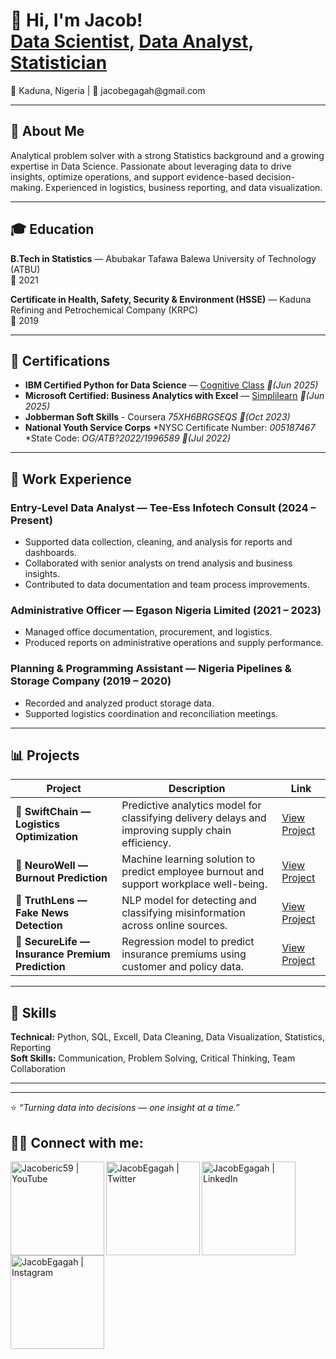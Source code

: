 <h1> 👋  Hi, I'm Jacob! <br/><a href="https://github.com/JacobEgagah">Data Scientist</a>, <a href="https://www.linkedin.com/in/jacob-egagah">Data Analyst</a>, <a href="https://www.youtube.com/c/Jacoberic59">Statistician</a></h1>
📍 Kaduna, Nigeria | 📧 jacobegagah@gmail.com  

---

## 🧠 About Me  
Analytical problem solver with a strong Statistics background and a growing expertise in Data Science. Passionate about leveraging data to drive insights, optimize operations, and support evidence-based decision-making. Experienced in logistics, business reporting, and data visualization.

---

## 🎓 Education  
**B.Tech in Statistics** — Abubakar Tafawa Balewa University of Technology (ATBU)  
📅 2021  

**Certificate in Health, Safety, Security & Environment (HSSE)** — Kaduna Refining and Petrochemical Company (KRPC)  
📅 2019  

---

## 🧾 Certifications  
- **IBM Certified Python for Data Science** — [Cognitive Class](https://www.credly.com/badges/ba6377e4-c059-43e9-87bb-340b03248385/linked_in_pro) *📅(Jun 2025)*  
- **Microsoft Certified: Business Analytics with Excel** — [Simplilearn](https://simplilearn.com/skillup-certificate-landing?token=eyJjb3Vyc2VfaWQiOiI2NjQiLCJjZX) *📅(Jun 2025)*  
- **Jobberman Soft Skills**  - Coursera *75XH6BRGSEQS*  *📅(Oct 2023)*  
- **National Youth Service Corps**   *NYSC Certificate Number: *005187467*  *State Code: *OG/ATB?2022/1996589* *📅(Jul 2022)*
---

## 💼 Work Experience  

### **Entry-Level Data Analyst — Tee-Ess Infotech Consult (2024 – Present)**  
- Supported data collection, cleaning, and analysis for reports and dashboards.  
- Collaborated with senior analysts on trend analysis and business insights.  
- Contributed to data documentation and team process improvements.  

### **Administrative Officer — Egason Nigeria Limited (2021 – 2023)**  
- Managed office documentation, procurement, and logistics.  
- Produced reports on administrative operations and supply performance.  

### **Planning & Programming Assistant — Nigeria Pipelines & Storage Company (2019 – 2020)**  
- Recorded and analyzed product storage data.  
- Supported logistics coordination and reconciliation meetings.  

---

## 📊 Projects  

| Project | Description | Link |
|----------|--------------|------|
| 🚚 **SwiftChain — Logistics Optimization** | Predictive analytics model for classifying delivery delays and improving supply chain efficiency. | [View Project](https://drive.google.com/file/d/1kNmtKRre4EnLQUY5Ca4TFZ0Cey01snQR/view?usp=drive_link) |
| 🧠 **NeuroWell — Burnout Prediction** | Machine learning solution to predict employee burnout and support workplace well-being. | [View Project](https://drive.google.com/file/d/1eSNK60-2aYGYOA1qotg7OpXleWOU6vQT/view?usp=drive_link) |
| 🔎 **TruthLens — Fake News Detection** | NLP model for detecting and classifying misinformation across online sources. | [View Project](https://drive.google.com/file/d/1uYbLv9f5kqRgSorR3c6cZyIEuPt6lX0c/view?usp=drive_link) |
| 🏦 **SecureLife — Insurance Premium Prediction** | Regression model to predict insurance premiums using customer and policy data. | [View Project](https://drive.google.com/file/d/1ubNYiL1M5oWg65tTxWCYp6HmRHa9X8Tj/view?usp=drive_link) |


---

## 🧰 Skills  
**Technical:** Python, SQL, ExcelI, Data Cleaning, Data Visualization, Statistics, Reporting  
**Soft Skills:** Communication, Problem Solving, Critical Thinking, Team Collaboration  

---

 

---

⭐️ *“Turning data into decisions — one insight at a time.”*

<h2> 🤳🌐 Connect with me:</h2>

[<img align="left" alt="Jacoberic59 | YouTube" width="150px" src="https://cdn.jsdelivr.net/npm/simple-icons@v3/icons/youtube.svg" />][youtube]
[<img align="left" alt="JacobEgagah | Twitter" width="150px" src="https://cdn.jsdelivr.net/npm/simple-icons@v3/icons/twitter.svg" />][twitter]
[<img align="left" alt="JacobEgagah | LinkedIn" width="150px" src="https://cdn.jsdelivr.net/npm/simple-icons@v3/icons/linkedin.svg" />][linkedin]
[<img align="left" alt="JacobEgagah | Instagram" width="150px" src="https://cdn.jsdelivr.net/npm/simple-icons@v3/icons/instagram.svg" />][instagram]

[twitter]: https://twitter.com/JacobEgagah
[youtube]: https://www.youtube.com/c/JacobEgagah
[instagram]: https://www.instagram.com/JacobEgagah/
[linkedin]: https://www.linkedin.com/in/jacob-egagah


